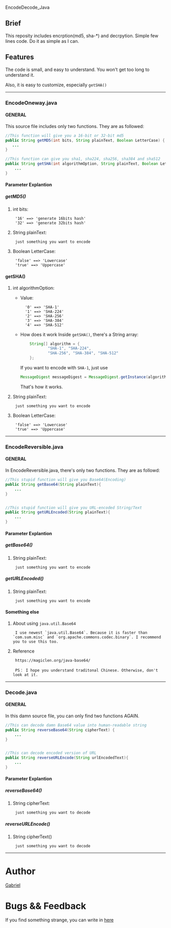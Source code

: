  EncodeDecode_Java

## Brief
This reposity includes encrption(md5, sha-*) and decrpytion. Simple few lines code. Do it as simple as I can.

## Features
The code is small, and easy to understand. You won't get too long to understand it.

Also, it is easy to customize, especially `getSHA()`


- - -


### EncodeOneway.java
#### GENERAL
This source file includes only two functions. They are as followed:
```java
//This function will give you a 16-bit or 32-bit md5
public String getMD5(int bits, String plainText, Boolean LetterCase) {
   ...
}

//This function can give you sha1, sha224, sha256, sha384 and sha512
public String getSHA(int algorithmOption, String plainText, Boolean LetterCase){
    ...
}
```

#### Parameter Explantion
##### getMD5()
1. int bits:

		'16' ==> 'generate 16bits hash'
		'32' ==> 'generate 32bits hash'

2. String plainText:

        just something you want to encode

3. Boolean LetterCase:

		'false' ==> 'Lowercase'
        'true' ==> 'Uppercase'


#### getSHA()
1. int algorithmOption:

	- Value:
	
        	'0' ==> 'SHA-1'
            '1' ==> 'SHA-224'
            '2' ==> 'SHA-256'
            '3' ==> 'SHA-384'
            '4' ==> 'SHA-512'
	- How does it work
		Inside `getSHA()`, there's a String array:
        ```java
        	String[] algorithm = {
            		"SHA-1", "SHA-224", 
                    "SHA-256", "SHA-384", "SHA-512"
            };
		```
        If you want to encode with `SHA-1`, just use 
        ```java
        MessageDigest messageDigest = MessageDigest.getInstance(algorithm[algorithmOption]);
        ```

		That's how it works.

2. String plainText:

		just something you want to encode

3. Boolean LetterCase:

		'false' ==> 'Lowercase'
        'true' ==> 'Uppercase'


-----

### EncodeReversible.java
#### GENERAL
In EncodeReversible.java, there's only two functions. They are as followd:
```java
//This stupid function will give you Base64(Encoding)
public String getBase64(String plainText){
	...
}


//This stupid function will give you URL-encoded String/Text
public String getURLEncoded(String plainText){
	...
}
```

#### Parameter Explantion
##### getBase64()
1. String plainText:

        just something you want to encode


##### getURLEncoded()
1. String plainText:

		just something you want to encode


#### Something else
1. About using `java.util.Base64`

        I use newest `java.util.Base64`. Because it is faster than `com.sum.misc` and `org.apache.commons.codec.binary`. I recommend you to use this too.

2. Reference

		https://magiclen.org/java-base64/

        PS： I hope you understand traditonal Chinese. Otherwise, don't look at it.




- - -


### Decode.java
#### GENERAL
In this damn source file, you can only find two functions AGAIN.
```java
//This can decode damn Base64 value into human-readable string
public String reverseBase64(String cipherText) {
	...
}


//This can decode encoded version of URL
public String reverseURLEncode(String urlEncodedText){
	...
}
```


#### Parameter Explantion
##### reverseBase64()
1. String cipherText:

		just something you want to decode


##### reverseURLEncode()
1. String cipherText()

		just something you want to decode



- - -


# Author
[Gabriel](https://github.com/Gabirel)


# Bugs && Feedback
If you find something strange, you can write in [here](https://github.com/Gabirel/EncodeDecode_Java/issues)
